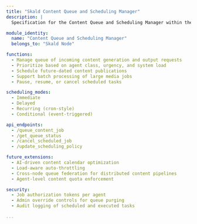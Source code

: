 ```yaml
---
title: "Skald Content Queue and Scheduling Manager"
description: |
  Specification for the Content Queue and Scheduling Manager within the Skald Node Class for kOS. This module handles timing, batching, prioritization, and deferred execution of Skald’s content generation and publishing tasks.

module_identity:
  name: "Content Queue and Scheduling Manager"
  belongs_to: "Skald Node"

functions:
  - Manage queue of incoming content generation and output requests
  - Prioritize based on agent class, urgency, and system load
  - Schedule future-dated content publications
  - Support batch processing of large media jobs
  - Pause, resume, or cancel scheduled tasks

scheduling_modes:
  - Immediate
  - Delayed
  - Recurring (cron-style)
  - Conditional (event-triggered)

api_endpoints:
  - /queue_content_job
  - /get_queue_status
  - /cancel_scheduled_job
  - /update_scheduling_policy

future_extensions:
  - AI-driven content calendar optimization
  - Load-aware auto-throttling
  - Cross-node queue federation for distributed content pipelines
  - Agent-level content quota enforcement

security:
  - Job authorization tokens per agent
  - Admin override controls for queue purging
  - Audit logging of scheduled and executed tasks

...
```


